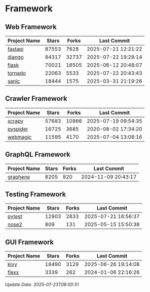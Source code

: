 # Framework

## Web Framework
| Project Name | Stars | Forks | Last Commit |
| ------------ | ----- | ----- | ----------- |
| [fastapi](https://github.com/fastapi/fastapi) | 87553 | 7628 | 2025-07-21 12:21:22 |
| [django](https://github.com/django/django) | 84317 | 32737 | 2025-07-22 19:29:14 |
| [flask](https://github.com/pallets/flask) | 70021 | 16505 | 2025-06-12 20:48:07 |
| [tornado](https://github.com/tornadoweb/tornado) | 22063 | 5533 | 2025-07-22 20:43:43 |
| [sanic](https://github.com/sanic-org/sanic) | 18444 | 1575 | 2025-03-31 21:19:26 |

## Crawler Framework
| Project Name | Stars | Forks | Last Commit |
| ------------ | ----- | ----- | ----------- |
| [scrapy](https://github.com/scrapy/scrapy) | 57683 | 10966 | 2025-07-19 09:54:35 |
| [pyspider](https://github.com/binux/pyspider) | 16725 | 3685 | 2020-08-02 17:34:20 |
| [webmagic](https://github.com/code4craft/webmagic) | 11595 | 4170 | 2025-07-04 13:08:16 |

## GraphQL Framework
| Project Name | Stars | Forks | Last Commit |
| ------------ | ----- | ----- | ----------- |
| [graphene](https://github.com/graphql-python/graphene) | 8205 | 820 | 2024-11-09 20:43:17 |

## Testing Framework
| Project Name | Stars | Forks | Last Commit |
| ------------ | ----- | ----- | ----------- |
| [pytest](https://github.com/pytest-dev/pytest) | 12903 | 2833 | 2025-07-21 16:56:37 |
| [nose2](https://github.com/nose-devs/nose2) | 809 | 131 | 2025-05-15 15:50:38 |

## GUI Framework
| Project Name | Stars | Forks | Last Commit |
| ------------ | ----- | ----- | ----------- |
| [kivy](https://github.com/kivy/kivy) | 18490 | 3129 | 2025-06-26 19:14:08 |
| [flexx](https://github.com/flexxui/flexx) | 3339 | 262 | 2024-01-06 22:16:26 |

*Update Date: 2025-07-23T08:00:31*